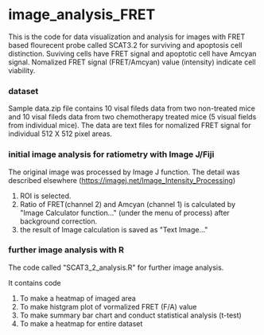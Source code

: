 # image_analysis_FRET

This is the code for data visualization and analysis for images with FRET based flourecent probe called SCAT3.2 for surviving and apoptosis cell distinction.
Suviving cells have FRET signal and apoptotic cell have Amcyan signal. Nomalized FRET signal (FRET/Amcyan) value (intensity) indicate cell viability.

### dataset
Sample data.zip file contains 10 visal fileds data from two non-treated mice and 10 visal fileds data from two chemotherapy treated mice (5 visual fields from individual mice). The data are text files for nomalized FRET signal for individual 512 X 512 pixel areas.

### initial image analysis for ratiometry with Image J/Fiji

The original image was processed by Image J function.
The detail was described elsewhere (https://imagej.net/Image_Intensity_Processing)

1. ROI is selected.
2. Ratio of FRET(channel 2) and Amcyan (channel 1) is calculated by "Image Calculator function..." (under the menu of process) after background correction.  
3. the result of Image calculation is saved as "Text Image..."

### further image analysis with R

The code called "SCAT3_2_analysis.R" for further image analysis.

It contains code

1. To make a heatmap of imaged area
2. To make histgram plot of vormalized FRET (F/A) value
3. To make summary bar chart and conduct statistical analysis (t-test)
4. To make a heatmap for entire dataset
